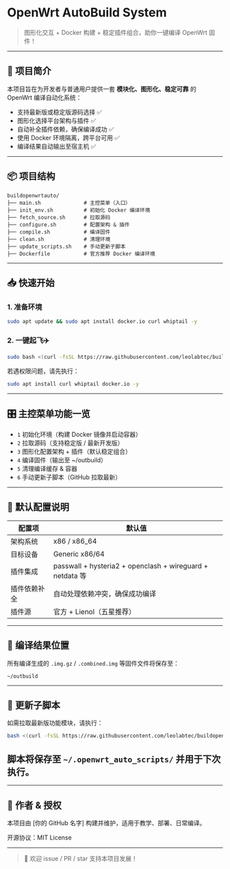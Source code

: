 # OpenWrt AutoBuild System

> 图形化交互 + Docker 构建 + 稳定插件组合，助你一键编译 OpenWrt 固件！

---

## 🚀 项目简介

本项目旨在为开发者与普通用户提供一套 **模块化、图形化、稳定可靠** 的 OpenWrt 编译自动化系统：

- 支持最新版或稳定版源码选择 ✅
- 图形化选择平台架构与插件 ✅
- 自动补全插件依赖，确保编译成功 ✅
- 使用 Docker 环境隔离，跨平台可用 ✅
- 编译结果自动输出至宿主机 ✅

---

## 📦 项目结构

```
buildopenwrtauto/
├── main.sh              # 主控菜单（入口）
├── init_env.sh          # 初始化 Docker 编译环境
├── fetch_source.sh      # 拉取源码
├── configure.sh         # 配置架构 & 插件
├── compile.sh           # 编译固件
├── clean.sh             # 清理环境
├── update_scripts.sh    # 手动更新子脚本
├── Dockerfile           # 官方推荐 Docker 编译环境
```

---

## 📥 快速开始

### 1. 准备环境
```bash
sudo apt update && sudo apt install docker.io curl whiptail -y
```

### 2. 一键起飞✈️
```bash
sudo bash <(curl -fsSL https://raw.githubusercontent.com/leolabtec/buildopenwrtauto/refs/heads/main/main.sh)
```

若遇权限问题，请先执行：
```sh
sudo apt install curl whiptail docker.io -y
```

---

## 🎛 主控菜单功能一览

- `1` 初始化环境（构建 Docker 镜像并启动容器）
- `2` 拉取源码（支持稳定版 / 最新开发版）
- `3` 图形化配置架构 + 插件（默认稳定组合）
- `4` 编译固件（输出至 ~/outbuild）
- `5` 清理编译缓存 & 容器
- `6` 手动更新子脚本（GitHub 拉取最新）

---

## 🧱 默认配置说明

| 配置项         | 默认值               |
|----------------|----------------------|
| 架构系统       | x86 / x86_64         |
| 目标设备       | Generic x86/64       |
| 插件集成       | passwall + hysteria2 + openclash + wireguard + netdata 等 |
| 插件依赖补全   | 自动处理依赖冲突，确保成功编译 |
| 插件源         | 官方 + Lienol（五星推荐）|

---

## 📁 编译结果位置

所有编译生成的 `.img.gz` / `.combined.img` 等固件文件将保存至：
```
~/outbuild
```

---

## 🔄 更新子脚本

如需拉取最新版功能模块，请执行：
```bash
bash <(curl -fsSL https://raw.githubusercontent.com/leolabtec/buildopenwrtauto/refs/heads/main/main.sh)
```
脚本将保存至 `~/.openwrt_auto_scripts/` 并用于下次执行。
--------

---

## 👤 作者 & 授权

本项目由 [你的 GitHub 名字] 构建并维护，适用于教学、部署、日常编译。

开源协议：MIT License

---

> 📮 欢迎 issue / PR / star 支持本项目发展！

